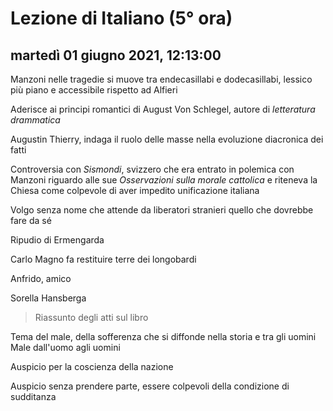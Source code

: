 

# Lezione di Italiano (5° ora)

## martedì 01 giugno 2021, 12:13:00

Manzoni nelle tragedie si muove tra endecasillabi e dodecasillabi, lessico più piano e accessibile rispetto ad Alfieri

Aderisce ai principi romantici di August Von Schlegel, autore di *letteratura drammatica*

Augustin Thierry, indaga il ruolo delle masse nella evoluzione diacronica dei fatti

Controversia con *Sismondi*, svizzero che era entrato in polemica con Manzoni riguardo alle sue *Osservazioni sulla morale cattolica* e riteneva la Chiesa come colpevole di aver impedito unificazione italiana

Volgo senza nome che attende da liberatori stranieri quello che dovrebbe fare da sé

Ripudio di Ermengarda

Carlo Magno fa restituire terre dei longobardi

Anfrido, amico

Sorella Hansberga

> Riassunto degli atti sul libro


Tema del male, della sofferenza che si diffonde nella storia e tra gli uomini
Male dall'uomo agli uomini

Auspicio per la coscienza della nazione

Auspicio senza prendere parte, essere colpevoli della condizione di sudditanza
<!--stackedit_data:
eyJoaXN0b3J5IjpbNzYzMjkwNDkxLDIwNTE0OTkzMDUsLTI4NT
Y0MDY0MSw5MzIyMTU2MTgsMTQ2NzgwNjYwNF19
-->